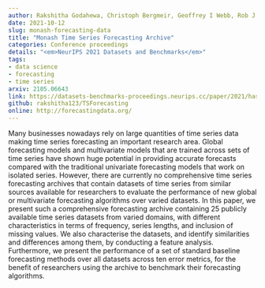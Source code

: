 ```yaml
---
author: Rakshitha Godahewa, Christoph Bergmeir, Geoffrey I Webb, Rob J Hyndman, Pablo Montero-Manso
date: 2021-10-12
slug: monash-forecasting-data
title: "Monash Time Series Forecasting Archive"
categories: Conference proceedings
details: "<em>NeurIPS 2021 Datasets and Benchmarks</em>"
tags:
- data science
- forecasting
- time series
arxiv: 2105.06643
link: https://datasets-benchmarks-proceedings.neurips.cc/paper/2021/hash/eddea82ad2755b24c4e168c5fc2ebd40-Abstract-round2.html
github: rakshitha123/TSForecasting
online: http://forecastingdata.org/
---
```


Many businesses nowadays rely on large quantities of time series data making time series forecasting an important research area. Global forecasting models and multivariate models that are trained across sets of time series have shown huge potential in providing accurate forecasts compared with the traditional univariate forecasting models that work on isolated series. However, there are currently no comprehensive time series forecasting archives that contain datasets of time series from similar sources available for researchers to evaluate the performance of new global or multivariate forecasting algorithms over varied datasets. In this paper, we present such a comprehensive forecasting archive containing 25 publicly available time series datasets from varied domains, with different characteristics in terms of frequency, series lengths, and inclusion of missing values. We also characterise the datasets, and identify similarities and differences among them, by conducting a feature analysis. Furthermore, we present the performance of a set of standard baseline forecasting methods over all datasets across ten error metrics, for the benefit of researchers using the archive to benchmark their forecasting algorithms.
